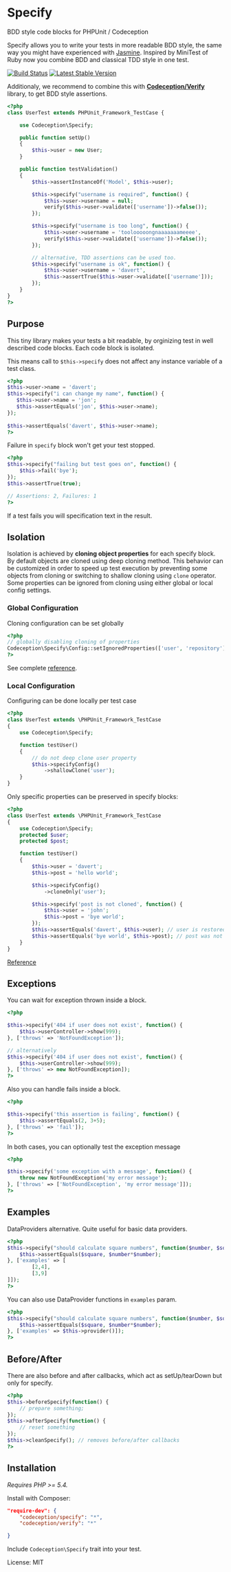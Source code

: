 Specify
=======

BDD style code blocks for PHPUnit / Codeception

Specify allows you to write your tests in more readable BDD style, the same way you might have experienced with [Jasmine](https://jasmine.github.io/).
Inspired by MiniTest of Ruby now you combine BDD and classical TDD style in one test.

[![Build Status](https://travis-ci.org/Codeception/Specify.png?branch=master)](https://travis-ci.org/Codeception/Specify) [![Latest Stable Version](https://poser.pugx.org/codeception/specify/v/stable.png)](https://packagist.org/packages/codeception/specify)

Additionaly, we recommend to combine this with [**Codeception/Verify**](https://github.com/Codeception/Verify) library, to get BDD style assertions.

``` php
<?php
class UserTest extends PHPUnit_Framework_TestCase {

	use Codeception\Specify;

	public function setUp()
	{		
		$this->user = new User;
	}

	public function testValidation()
	{
		$this->assertInstanceOf('Model', $this->user);

		$this->specify("username is required", function() {
			$this->user->username = null;
			verify($this->user->validate(['username'])->false());	
		});

		$this->specify("username is too long", function() {
			$this->user->username = 'toolooooongnaaaaaaameeee',
			verify($this->user->validate(['username'])->false());			
		});

		// alternative, TDD assertions can be used too.
		$this->specify("username is ok", function() {
			$this->user->username = 'davert',
			$this->assertTrue($this->user->validate(['username']));			
		});				
	}
}
?>
```

## Purpose

This tiny library makes your tests a bit readable, by orginizing test in well described code blocks.
Each code block is isolated. 

This means call to `$this->specify` does not affect any instance variable of a test class.

``` php
<?php
$this->user->name = 'davert';
$this->specify("i can change my name", function() {
   $this->user->name = 'jon';
   $this->assertEquals('jon', $this->user->name);
});
       
$this->assertEquals('davert', $this->user->name);
?>        
```

Failure in `specify` block won't get your test stopped.

``` php
<?php
$this->specify("failing but test goes on", function() {
	$this->fail('bye');
});
$this->assertTrue(true);

// Assertions: 2, Failures: 1
?>
```

If a test fails you will specification text in the result.

## Isolation

Isolation is achieved by **cloning object properties** for each specify block.
By default objects are cloned using deep cloning method.
This behavior can be customized in order to speed up test execution by preventing some objects from cloning or switching to shallow cloning using `clone` operator.
Some properties can be ignored from cloning using either global or local config settings.

### Global Configuration

Cloning configuration can be set globally

```php
<?php
// globally disabling cloning of properties
Codeception\Specify\Config::setIgnoredProperties(['user', 'repository']);
?>
```

See complete [reference](https://github.com/Codeception/Specify/blob/master/docs/GlobalConfig.md).

### Local Configuration

Configuring can be done locally per test case

```php
<?php
class UserTest extends \PHPUnit_Framework_TestCase
{
    use Codeception\Specify;

    function testUser()
    {
        // do not deep clone user property
        $this->specifyConfig()
            ->shallowClone('user');
    }
}
```

Only specific properties can be preserved in specify blocks:

```php
<?php
class UserTest extends \PHPUnit_Framework_TestCase
{
    use Codeception\Specify;
    protected $user;
    protected $post;

    function testUser()
    {
        $this->user = 'davert';
        $this->post = 'hello world';

        $this->specifyConfig()
            ->cloneOnly('user');

        $this->specify('post is not cloned', function() {
            $this->user = 'john';
            $this->post = 'bye world';
        });
        $this->assertEquals('davert', $this->user); // user is restored
        $this->assertEquals('bye world', $this->post); // post was not stored
    }
}
```


[Reference](https://github.com/Codeception/Specify/blob/master/docs/LocalConfig.md)


## Exceptions

You can wait for exception thrown inside a block.

``` php
<?php

$this->specify('404 if user does not exist', function() {
	$this->userController->show(999);
}, ['throws' => 'NotFoundException']);

// alternatively
$this->specify('404 if user does not exist', function() {
	$this->userController->show(999);
}, ['throws' => new NotFoundException]);
?>
```

Also you can handle fails inside a block. 

``` php
<?php

$this->specify('this assertion is failing', function() {
	$this->assertEquals(2, 3+5);
}, ['throws' => 'fail']);
?>
```

In both cases, you can optionally test the exception message

``` php
<?php

$this->specify('some exception with a message', function() {
	throw new NotFoundException('my error message');
}, ['throws' => ['NotFoundException', 'my error message']]);
?>
```

## Examples

DataProviders alternative. Quite useful for basic data providers.

``` php
<?php
$this->specify("should calculate square numbers", function($number, $square) {
	$this->assertEquals($square, $number*$number);
}, ['examples' => [
		[2,4],
		[3,9]
]]);
?>
```

You can also use DataProvider functions in `examples` param.

``` php
<?php
$this->specify("should calculate square numbers", function($number, $square) {
	$this->assertEquals($square, $number*$number);
}, ['examples' => $this->provider()]);
?>
```

## Before/After

There are also before and after callbacks, which act as setUp/tearDown but only for specify.

``` php
<?php
$this->beforeSpecify(function() {
	// prepare something;	
});
$this->afterSpecify(function() {
	// reset something
});
$this->cleanSpecify(); // removes before/after callbacks
?>
```

## Installation

*Requires PHP >= 5.4.*

Install with Composer:


```json
"require-dev": {
    "codeception/specify": "*",
    "codeception/verify": "*"

}
```
Include `Codeception\Specify` trait into your test.


License: MIT
